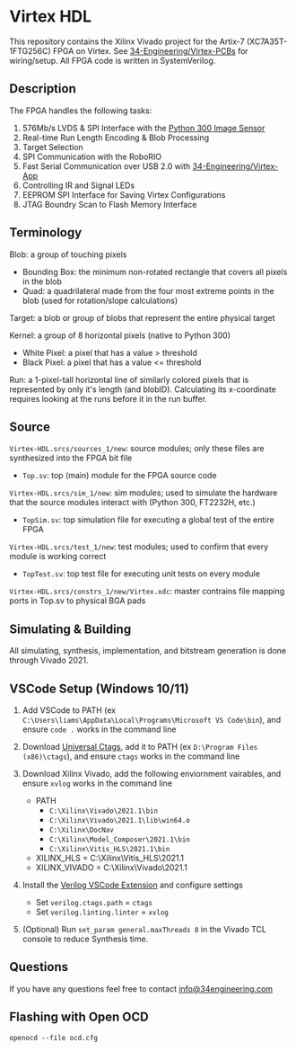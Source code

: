 # Virtex HDL

This repository contains the Xilinx Vivado project for the Artix-7 (XC7A35T-1FTG256C) FPGA on Virtex. See [34-Engineering/Virtex-PCBs](https://github.com/34-Engineering/Virtex-PCBs) for wiring/setup. All FPGA code is written in SystemVerilog.

## Description

The FPGA handles the following tasks:

 1) 576Mb/s LVDS & SPI Interface with the [Python 300 Image Sensor](https://www.onsemi.com/pdf/datasheet/noip1sn1300a-d.pdf)
 2) Real-time Run Length Encoding & Blob Processing
 3) Target Selection
 4) SPI Communication with the RoboRIO
 5) Fast Serial Communication over USB 2.0 with [34-Engineering/Virtex-App](https://github.com/34-Engineering/Virtex-App)
 6) Controlling IR and Signal LEDs
 7) EEPROM SPI Interface for Saving Virtex Configurations
 8) JTAG Boundry Scan to Flash Memory Interface

## Terminology

Blob: a group of touching pixels

- Bounding Box: the minimum non-rotated rectangle that covers all pixels in the blob
- Quad: a quadrilateral made from the four most extreme points in the blob (used for rotation/slope calculations)

Target: a blob or group of blobs that represent the entire physical target

Kernel: a group of 8 horizontal pixels (native to Python 300)

- White Pixel: a pixel that has a value >  threshold
- Black Pixel: a pixel that has a value <= threshold

Run: a 1-pixel-tall horizontal line of similarly colored pixels that is represented by only it's length (and blobID). Calculating its x-coordinate requires looking at the runs before it in the run buffer.

## Source

`Virtex-HDL.srcs/sources_1/new`: source modules; only these files are synthesized into the FPGA bit file

- `Top.sv`: top (main) module for the FPGA source code

`Virtex-HDL.srcs/sim_1/new`: sim modules; used to simulate the hardware that the source modules interact with (Python 300, FT2232H, etc.)

- `TopSim.sv`: top simulation file for executing a global test of the entire FPGA

`Virtex-HDL.srcs/test_1/new`: test modules; used to confirm that every module is working correct

- `TopTest.sv`: top test file for executing unit tests on every module

`Virtex-HDL.srcs/constrs_1/new/Virtex.xdc`: master contrains file mapping ports in Top.sv to physical BGA pads

## Simulating & Building

All simulating, synthesis, implementation, and bitstream generation is done through Vivado 2021.

## VSCode Setup (Windows 10/11)

 1) Add VSCode to PATH (ex  `C:\Users\liams\AppData\Local\Programs\Microsoft VS Code\bin`), and ensure `code .` works in the command line

 2) Download [Universal Ctags](https://github.com/universal-ctags/ctags), add it to PATH (ex `D:\Program Files (x86)\ctags`), and ensure `ctags` works in the command line

 3) Download Xilinx Vivado, add the following enviornment vairables, and ensure `xvlog` works in the command line
    - PATH
      - `C:\Xilinx\Vivado\2021.1\bin`
      - `C:\Xilinx\Vivado\2021.1\lib\win64.o`
      - `C:\Xilinx\DocNav`
      - `C:\Xilinx\Model_Composer\2021.1\bin`
      - `C:\Xilinx\Vitis_HLS\2021.1\bin`
    - XILINX_HLS = C:\Xilinx\Vitis_HLS\2021.1
    - XILINX_VIVADO = C:\Xilinx\Vivado\2021.1

 4) Install the [Verilog VSCode Extension](https://marketplace.visualstudio.com/items?itemName=mshr-h.VerilogHDL) and configure settings
    - Set `verilog.ctags.path` = `ctags`
    - Set `verilog.linting.linter` = `xvlog`

 5) (Optional) Run `set_param general.maxThreads 8` in the Vivado TCL console to reduce Synthesis time.

## Questions

If you have any questions feel free to contact [info@34engineering.com](mailto:info@34engineering.com)

## Flashing with Open OCD

`openocd --file ocd.cfg`
